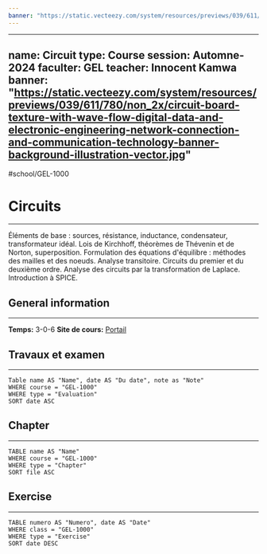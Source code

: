 ```yaml
---
banner: "https://static.vecteezy.com/system/resources/previews/039/611/780/non_2x/circuit-board-texture-with-wave-flow-digital-data-and-electronic-engineering-network-connection-and-communication-technology-banner-background-illustration-vector.jpg"
---
```

---
name: Circuit
type: Course
session: Automne-2024
faculter: GEL
teacher: Innocent Kamwa
banner: "https://static.vecteezy.com/system/resources/previews/039/611/780/non_2x/circuit-board-texture-with-wave-flow-digital-data-and-electronic-engineering-network-connection-and-communication-technology-banner-background-illustration-vector.jpg"
---
#school/GEL-1000 

# Circuits
---
Éléments de base : sources, résistance, inductance, condensateur, transformateur idéal. Lois de Kirchhoff, théorèmes de Thévenin et de Norton, superposition. Formulation des équations d'équilibre : méthodes des mailles et des noeuds. Analyse transitoire. Circuits du premier et du deuxième ordre. Analyse des circuits par la transformation de Laplace. Introduction à SPICE. 

## General information
---
**Temps:** 3-0-6
**Site de cours:** [Portail](https://sitescours.monportail.ulaval.ca/ena/site/accueil?idSite=169388&idPage=4428170)


## Travaux et examen
---
```dataview
Table name AS "Name", date AS "Du date", note as "Note"
WHERE course = "GEL-1000"
WHERE type = "Evaluation"
SORT date ASC
```
## Chapter
---
```dataview
TABLE name AS "Name"
WHERE course = "GEL-1000"
WHERE type = "Chapter"
SORT file ASC
```

## Exercise
---
```dataview
TABLE numero AS "Numero", date AS "Date"
WHERE class = "GEL-1000"
WHERE type = "Exercise"
SORT date DESC
```